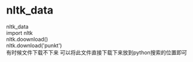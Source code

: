 # nltk_data
nltk_data  
import nltk  
nltk.doownload()  
nltk.download('punkt')  
有时候文件下载不下来 可以将此文件直接下载下来放到python搜索的位置即可

